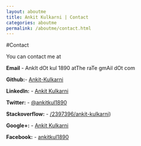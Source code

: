 ```yaml
---
layout: aboutme
title: Ankit Kulkarni | Contact
categories: aboutme
permalink: /aboutme/contact.html
---
```

#Contact

You can contact me at


**Email** - AnkIt dOt kul 1890 atThe raTe gmAil dOt com

**Github:**- [Ankit-Kulkarni](https://github.com/Ankit-Kulkarni/)

**LinkedIn:** - [Ankit Kulkarni](http://in.linkedin.com/pub/ankit-kulkarni/3b/455/552/)

**Twitter:** - [@ankitkul1890](https://twitter.com/AnkitKul1890)

**Stackoverflow:** - [/2397396/ankit-kulkarni](http://stackoverflow.com/users/2397396/ankit-kulkarni))

**Google+:** - [Ankit Kulkarni](https://plus.google.com/+AnkitKulkarni1/posts)

**Facebook:** - [ankitkul1890](https://www.facebook.com/ankitkul1890)

